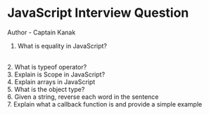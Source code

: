 # JavaScript Interview Question
Author - Captain Kanak
1. What is equality in JavaScript?
<br>
2. What is typeof operator?
<br>
3. Explain is Scope in JavaScript?
<br>
4. Explain arrays in JavaScript
<br>
5. What is the object type?
<br>
6. Given a string, reverse each word in the sentence
<br>
7. Explain what a callback function is and provide a simple example
<br>
<br>
<br>
<br>
<br>
<br>
<br>
<br>
